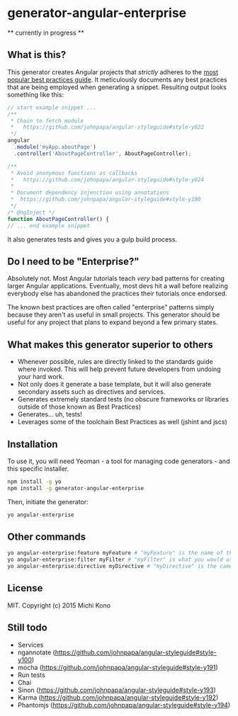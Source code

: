 # generator-angular-enterprise

** currently in progress **


## What is this?

This generator creates Angular projects that _strictly_ adheres to the 
[most popular best practices guide](https://github.com/johnpapa/angular-styleguide). It meticulously documents any best practices that are being employed when generating a snippet. Resulting output looks something like this:

````javascript
// start example snippet ...
/**
 * Chain to fetch module
 *   https://github.com/johnpapa/angular-styleguide#style-y022
 */
angular
  .module('myApp.aboutPage')
  .controller('AboutPageController', AboutPageController);

/**
 * Avoid anonymous functions as callbacks
 *   https://github.com/johnpapa/angular-styleguide#style-y024
 *
 * Document dependency injenction using annotations
 *  https://github.com/johnpapa/angular-styleguide#style-y100
 */
/* @ngInject */
function AboutPageController() {
// ... end example snippet
````

It also generates tests and gives you a gulp build process.

## Do I need to be "Enterprise?"

Absolutely not. Most Angular tutorials teach _very_ bad patterns for creating larger Angular 
applications. Eventually, most devs hit a wall before realizing everybody else has abandoned 
the practices their tutorials once endorsed.

The known best practices are often called "enterprise" patterns simply because they aren't as 
useful in small projects. This generator should be useful for any project that plans to expand 
beyond a few primary states.


## What makes this generator superior to others

* Whenever possible, rules are directly linked to the standards guide where invoked. This will help prevent future 
  developers from undoing your hard work.
* Not only does it generate a base template, but it will also generate secondary assets such as directives and services.
* Generates extremely standard tests (no obscure frameworks or libraries outside of those known as Best Practices) 
* Generates... uh, tests!
* Leverages some of the toolchain Best Practices as well (jshint and jscs)


## Installation

To use it, you will need Yeoman - a tool for managing code generators - and this specific installer.

```bash
npm install -g yo
npm install -g generator-angular-enterprise
```

Then, initiate the generator:

```bash
yo angular-enterprise
```

## Other commands

```bash
yo angular-enterprise:feature myFeature # "myFeature" is the name of the module
yo angular-enterprise:filter myFilter # "myFilter" is what you would use in the HTML
yo angular-enterprise:directive myDirective # "myDirective" is the camel case representation of your directive name
```

## License

MIT. Copyright (c) 2015 Michi Kono


## Still todo ##

* Services
* ngannotate (https://github.com/johnpapa/angular-styleguide#style-y100)
* mocha (https://github.com/johnpapa/angular-styleguide#style-y191)
* Run tests
* Chai 
* Sinon (https://github.com/johnpapa/angular-styleguide#style-y193)
* Karma (https://github.com/johnpapa/angular-styleguide#style-y192)
* Phantomjs (https://github.com/johnpapa/angular-styleguide#style-y194)
